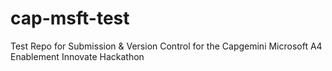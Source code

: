 # cap-msft-test
Test Repo for Submission & Version Control for the Capgemini Microsoft A4 Enablement Innovate Hackathon
